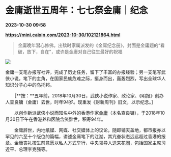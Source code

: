 # 金庸逝世五周年：七七祭金庸｜纪念

**2023-10-30 09:58**

**https://mini.caixin.com/2023-10-30/102121864.html**

> 金庸晚年潜心修佛。出殡时家属派发的《金庸纪念册》，封面是金庸题的“看破，放下，自在”，或许是金庸对自己往生最好的祝福

  

![](https://img.caixin.com/2023-10-30/169865809555762_840_560.jpg)

金庸一支笔办报写社评，完成了历史任务，留下了丰富的办报经验；另一支笔写武侠小说，笔下的主角，在国家民族危难之际，挺身而出，轰轰烈烈，写出全球华人知识分子心中的乌托邦。

  

　　［**按：**五年前，2018年10月30日，武侠小说作家、政论家、《明报》创办人查良镛（金庸）去世，时年94岁。现重发《财新周刊》旧文，以示纪念。］

　　以创作新派武侠小说而知名中外的香港作家[金庸](https://s.ccxe.com.cn/entities/persons/304019462)（本名查良镛），于2018年10月30日下午在香港养和医院含笑辞世，积寿94年。

　　金庸辞世，内地纸媒、网媒、社交媒体上的议论，随即铺天盖地，都市报亦以罕见的六至十个版位的篇幅，讲述金庸笔下的江湖，其亢奋状态远远超过香港的报章。金庸丧礼按生前意愿以私人方式举行，中央领导人送来花圈，包括国家主席习近平、总理李克强等。